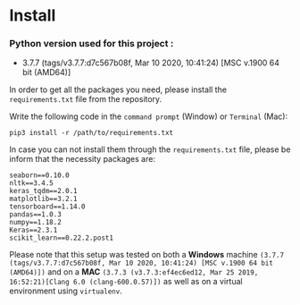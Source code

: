 # Install

### Python version used for this project : 
* 3.7.7 (tags/v3.7.7:d7c567b08f, Mar 10 2020, 10:41:24) [MSC v.1900 64 bit (AMD64)]

In order to get all the packages you need, please install the ```requirements.txt``` file from the repository.

Write the following code in the ```command prompt``` (Window) or ```Terminal``` (Mac):

```
pip3 install -r /path/to/requirements.txt
```

In case you can not install them through the ````requirements.txt```` file, please be inform that the necessity packages are:
 ```
seaborn==0.10.0
nltk==3.4.5
keras_tqdm==2.0.1
matplotlib==3.2.1
tensorboard==1.14.0
pandas==1.0.3
numpy==1.18.2
Keras==2.3.1
scikit_learn==0.22.2.post1
 ```

Please note that this setup was tested on both a **Windows** machine ```(3.7.7 (tags/v3.7.7:d7c567b08f, Mar 10 2020, 10:41:24) [MSC v.1900 64 bit (AMD64)])``` and on a **MAC** ```(3.7.3 (v3.7.3:ef4ec6ed12, Mar 25 2019, 16:52:21)[Clang 6.0 (clang-600.0.57)])``` as well as on a virtual environment using ```virtualenv```.
